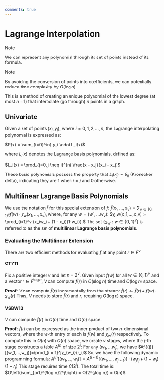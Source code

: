 ```yaml
---
comments: true
---
```


# Lagrange Interpolation

> [!NOTE]
> We can represent any polynomial through its set of points instead of its formula.

> [!NOTE]
> By avoiding the conversion of points into coefficients, we can potentially reduce time complexity by $O(\log n)$.

This is a method of creating an unique polynomial of the lowest degree (at most $n-1$) that interpolate (go through) $n$ points in a
graph.

## Univariate

Given a set of points $(x_i, y_i)$, where $i = 0, 1, 2, \ldots, n$, the Lagrange interpolating polynomial is expressed
as:

$P(x) = \sum_{i=0}^{n} y_i \cdot L_i(x)$

where $L_i(x)$ denotes the Lagrange basis polynomials, defined as:

$L_i(x) = \prod_{j=0, j \neq i}^{n} \frac{x - x_j}{x_i - x_j}$

These basis polynomials possess the property that $L_i(x_j) = \delta_{ij}$ (Kronecker delta), indicating they are 1 when
$i = j$ and 0 otherwise.

## Multilinear Lagrange Basis Polynomials

We use the notation $\tilde{f}$ for this special extension of $f$:
$\tilde{f}(x_1, ..., x_v) = \sum_{w\in \{0,1\}^v} f(w)· χ_w(x_1, ..., x_v),$
where, for any $w = (w1,...w_v)$:
$χ_w(x_1,...,x_v) := \prod_{i=1}^v (x_iw_i + (1 - x_i)(1-w_i)).$
The set $\{χ_w: w \in \{0, 1\}^v\}$ is referred to as the set of **multilinear Lagrange basis polynomials**.

### Evaluating the Multilinear Extension

There are two efficient methods for evaluating $\tilde f$ at any point $r \in F^v$.

#### CTY11

Fix a positive integer $v$ and let $n = 2^v$. Given input $f(w)$ for all $w \in \{0,
1\}^v$ and a vector $r \in F^{\log n}$, $V$ can compute $\tilde f(r)$ in $O(n \log n)$ time and $O(\log n)$ space.

**Proof**:
$V$ can compute $\tilde f(r)$ incrementally from the stream: $\tilde f(r) ← \tilde f(r) + f(w) · χ_w(r)$
Thus, $V$ needs to store $\tilde f(r)$ and $r$, requiring $O(\log n)$ space.

#### VSBW13

$V$ can compute $\tilde f(r)$ in $O(n)$ time and $O(n)$ space.

**Proof**:
$\tilde f(r)$ can be expressed as the inner product of two $n$-dimensional vectors, where the $w$-th entry of each is
$f(w)$
and $χ_w(r)$ respectively. To compute this in $O(n)$ with $O(n)$ space, we create $v$ stages, where the $j$-th stage
constructs a table $A^{(j)}$ of size $2^j$:
For any $(w_1,...w_j)$, we have $A^{(j)}[(w_1,...,w_j)]=\prod_{i = 1}^jχ_{w_i}(r_i)$
So, we have the following dynamic programming formula: $A^{(j)}[(w_1,...,w_j)]=A^{(j - 1)} [(w_1,...,w_{j - 1})]·(
w_jr_j + (1 - w_j)(1-r_j)$
This stage requires time $O(2^j)$. The total time is: $O\left(\sum_{j=1}^{\log n}2^j\right) = O(2^{\log n}) = O(n)$
